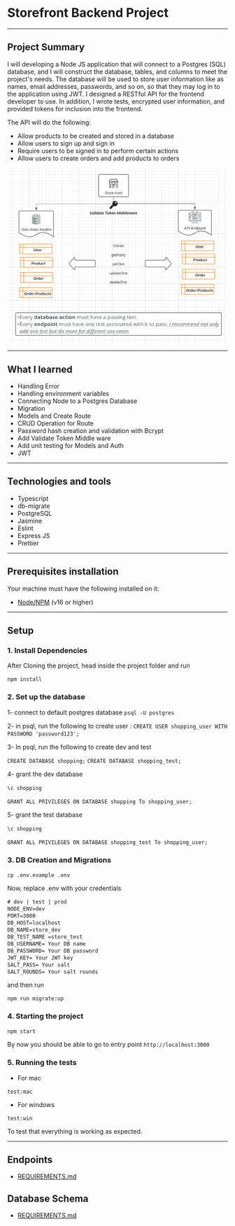 
# Storefront Backend Project

***

## Project Summary

I will developing a Node JS application that will connect to a Postgres (SQL) database, and I will construct the database, tables, and columns to meet the project's needs. The database will be used to store user information like as names, email addresses, passwords, and so on, so that they may log in to the application using JWT. I designed a RESTful API for the frontend developer to use. In addition, I wrote tests, encrypted user information, and provided tokens for inclusion into the frontend. 

The API will do the following:
- Allow products to be created and stored in a database
- Allow users to sign up and sign in
- Require users to be signed in to perform certain actions
- Allow users to create orders and add products to orders




![](img/store-frontend.png)


***

## What I learned 
- Handling Error
- Handling environment variables
- Connecting Node to a Postgres Database
- Migration
- Models and Create Route
- CRUD Operation for Route
- Password hash creation and validation with Bcrypt
- Add Validate Token Middle ware
- Add unit testing for Models and Auth
- JWT
***
## Technologies and tools
- Typescript 
- db-migrate 
- PostgreSQL 
- Jasmine
- Eslint
- Express JS
- Prettier
***

## Prerequisites installation
Your machine must have the following installed on it:
- [Node/NPM](https://nodejs.org/en/download/) (v16 or higher)
*** 

## Setup

### 1. Install Dependencies
After Cloning the project, head inside the project folder and run
```
npm install
```
### 2. Set up the database
1- connect to default postgres database `psql -U postgres`

2- in psql, run the following to create user : `CREATE USER shopping_user WITH PASSWORD 'password123';`

3- In psql, run the following to create dev and test

`CREATE DATABASE shopping;`
`CREATE DATABASE shopping_test;`

4- grant the dev database

`\c shopping`

`GRANT ALL PRIVILEGES ON DATABASE shopping To shopping_user;`

5- grant the test database

`\c shopping`

`GRANT ALL PRIVILEGES ON DATABASE shopping_test To shopping_user;`
### 3.  DB Creation and Migrations
```
cp .env.example .env
```
Now, replace .env with your credentials 
```
# dev | test | prod
NODE_ENV=dev
PORT=3000
DB_HOST=localhost
DB_NAME=store_dev
DB_TEST_NAME =store_test
DB_USERNAME= Your DB name
DB_PASSWORD= Your DB password
JWT_KEY= Your JWT key
SALT_PASS= Your salt 
SALT_ROUNDS= Your salt rounds
```
and then run
``` 
npm run migrate:up
```

### 4. Starting the project
```
npm start
```
By now you should be able to go to entry point `http://localhost:3000` 

### 5. Running the tests
* For mac
```
test:mac
```
* For windows
```
test:win
```
To test that everything is working as expected.
***
## Endpoints
- [REQUIREMENTS.md](REQUIREMENTS.md)

## Database Schema
- [REQUIREMENTS.md](REQUIREMENTS.md)
